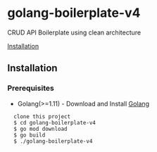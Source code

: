 # golang-boilerplate-v4
CRUD API Boilerplate using clean architecture 

[Installation](#installation)

## Installation

### Prerequisites
- Golang(>=1.11) - Download and Install [Golang](https://golang.org/)
```
  clone this project
  $ cd golang-boilerplate-v4
  $ go mod download
  $ go build 
  $ ./golang-boilerplate-v4
```

